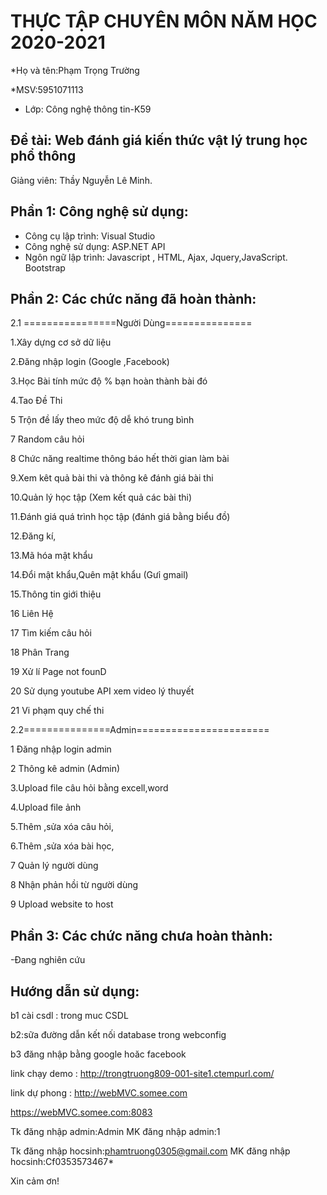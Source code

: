 # THỰC TẬP CHUYÊN MÔN NĂM HỌC 2020-2021
*Họ và tên:Phạm Trọng Trường

*MSV:5951071113     
* Lớp: Công nghệ thông tin-K59

## Đề tài: Web đánh giá kiến thức vật lý trung học phổ thông
Giảng viên: Thầy Nguyễn Lê Minh. 

## Phần 1: Công nghệ sử dụng:
-	Công cụ lập trình: Visual Studio
-	Công nghệ sử dụng: ASP.NET API
-	Ngôn ngữ lập trình:  Javascript , HTML, Ajax, Jquery,JavaScript. Bootstrap

## Phần 2: Các chức năng đã hoàn thành:
2.1 ================Người Dùng===============
 
1.Xây dựng cơ sở dữ liệu

2.Đăng nhập login (Google ,Facebook) 

3.Học Bài tính mức độ % bạn hoàn thành bài đó

4.Tao Đề Thi

5 Trộn đề lấy theo mức độ dễ khó trung bình 

7 Random câu hỏi

8 Chức năng realtime thông báo hết thời gian làm bài 

9.Xem kêt quả bài thi và thông kê đánh giá bài thi

10.Quản lý học tập (Xem kết quả các bài thi)

11.Đánh giá quá trình học tập (đánh giá bằng biểu đồ)

12.Đăng kí,

13.Mã hóa mật khẩu 

14.Đổi mật khẩu,Quên mật khẩu (Gưỉ gmail)  

15.Thông tin giới thiệu

16 Liên Hệ

17 Tìm kiếm câu hỏi

18 Phân Trang 

19 Xử lí Page not founD

20 Sử dụng youtube API xem video lý thuyết

21 Vi phạm quy chế thi

2.2===============Admin=======================

1 Đăng nhập login admin

2 Thông kê admin (Admin)

3.Upload file câu hỏi bằng excell,word 

4.Upload file ảnh 

5.Thêm ,sửa xóa câu hỏi,

6.Thêm ,sửa xóa bài học,

7 Quản lý người dùng 

8 Nhận phản hồi từ người dùng 

9 Upload website to host

## Phần 3: Các chức năng chưa hoàn thành:

-Đang nghiên cứu 

## Hướng dẫn sử dụng:
b1 cài csdl : trong muc CSDL

b2:sữa đường dẫn kết nối database trong webconfig

b3 đăng nhập bằng google hoăc facebook 

link chạy demo : http://trongtruong809-001-site1.ctempurl.com/ 

link dự phong : http://webMVC.somee.com

https://webMVC.somee.com:8083

Tk đăng nhập admin:Admin
MK đăng nhập admin:1

Tk đăng nhập hocsinh:phamtruong0305@gmail.com
MK đăng nhập hocsinh:Cf0353573467*

Xin cảm ơn!
